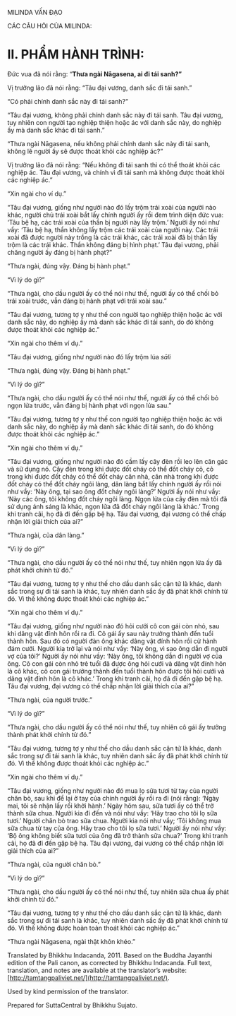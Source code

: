  

MILINDA VẤN ĐẠO

CÁC CÂU HỎI CỦA MILINDA:

# II. PHẨM HÀNH TRÌNH:

Đức vua đã nói rằng: “**Thưa ngài Nāgasena, ai đi tái sanh?”**

Vị trưởng lão đã nói rằng: “Tâu đại vương, danh sắc đi tái sanh.”

“Có phải chính danh sắc này đi tái sanh?”

“Tâu đại vương, không phải chính danh sắc này đi tái sanh. Tâu đại vương, tuy nhiên con người tạo nghiệp thiện hoặc ác với danh sắc này, do nghiệp ấy mà danh sắc khác đi tái sanh.”

“Thưa ngài Nāgasena, nếu không phải chính danh sắc này đi tái sanh, không lẽ người ấy sẽ được thoát khỏi các nghiệp ác?”

Vị trưởng lão đã nói rằng: “Nếu không đi tái sanh thì có thể thoát khỏi các nghiệp ác. Tâu đại vương, và chính vì đi tái sanh mà không được thoát khỏi các nghiệp ác.”

“Xin ngài cho ví dụ.”

“Tâu đại vương, giống như người nào đó lấy trộm trái xoài của người nào khác, người chủ trái xoài bắt lấy chính người ấy rồi đem trình diện đức vua: ‘Tâu bệ hạ, các trái xoài của thần bị người này lấy trộm.’ Người ấy nói như vầy: ‘Tâu bệ hạ, thần không lấy trộm các trái xoài của người này. Các trái xoài đã được người này trồng là các trái khác, các trái xoài đã bị thần lấy trộm là các trái khác. Thần không đáng bị hình phạt.’ Tâu đại vương, phải chăng người ấy đáng bị hành phạt?”

“Thưa ngài, đúng vậy. Đáng bị hành phạt.”

“Vì lý do gì?”

“Thưa ngài, cho dầu người ấy có thể nói như thế, người ấy có thể chối bỏ trái xoài trước, vẫn đáng bị hành phạt với trái xoài sau.”

“Tâu đại vương, tương tợ y như thế con người tạo nghiệp thiện hoặc ác với danh sắc này, do nghiệp ấy mà danh sắc khác đi tái sanh, do đó không được thoát khỏi các nghiệp ác.”

“Xin ngài cho thêm ví dụ.”

“Tâu đại vương, giống như người nào đó lấy trộm lúa _sāli_

“Thưa ngài, đúng vậy. Đáng bị hành phạt.”

“Vì lý do gì?”

“Thưa ngài, cho dầu người ấy có thể nói như thế, người ấy có thể chối bỏ ngọn lửa trước, vẫn đáng bị hành phạt với ngọn lửa sau.”

“Tâu đại vương, tương tợ y như thế con người tạo nghiệp thiện hoặc ác với danh sắc này, do nghiệp ấy mà danh sắc khác đi tái sanh, do đó không được thoát khỏi các nghiệp ác.”

“Xin ngài cho thêm ví dụ.”

“Tâu đại vương, giống như người nào đó cầm lấy cây đèn rồi leo lên căn gác và sử dụng nó. Cây đèn trong khi được đốt cháy có thể đốt cháy cỏ, cỏ trong khi được đốt cháy có thể đốt cháy căn nhà, căn nhà trong khi được đốt cháy có thể đốt cháy ngôi làng, dân làng bắt lấy chính người ấy rồi nói như vầy: ‘Này ông, tại sao ông đốt cháy ngôi làng?’ Người ấy nói như vầy: ‘Này các ông, tôi không đốt cháy ngôi làng. Ngọn lửa của cây đèn mà tôi đã sử dụng ánh sáng là khác, ngọn lửa đã đốt cháy ngôi làng là khác.’ Trong khi tranh cãi, họ đã đi đến gặp bệ hạ. Tâu đại vương, đại vương có thể chấp nhận lời giải thích của ai?”

“Thưa ngài, của dân làng.”

“Vì lý do gì?”

“Thưa ngài, cho dầu người ấy có thể nói như thế, tuy nhiên ngọn lửa ấy đã phát khởi chính từ đó.”

“Tâu đại vương, tương tợ y như thế cho dầu danh sắc cận tử là khác, danh sắc trong sự đi tái sanh là khác, tuy nhiên danh sắc ấy đã phát khởi chính từ đó. Vì thế không được thoát khỏi các nghiệp ác.”

“Xin ngài cho thêm ví dụ.”

“Tâu đại vương, giống như người nào đó hỏi cưới cô con gái còn nhỏ, sau khi dâng vật đính hôn rồi ra đi. Cô gái ấy sau này trưởng thành đến tuổi thành hôn. Sau đó có người đàn ông khác dâng vật đính hôn rồi cử hành đám cưới. Người kia trở lại và nói như vầy: ‘Này ông, vì sao ông dẫn đi người vợ của tôi?’ Người ấy nói như vầy: ‘Này ông, tôi không dẫn đi người vợ của ông. Cô con gái còn nhỏ trẻ tuổi đã được ông hỏi cưới và dâng vật đính hôn là cô khác, cô con gái trưởng thành đến tuổi thành hôn được tôi hỏi cưới và dâng vật đính hôn là cô khác.’ Trong khi tranh cãi, họ đã đi đến gặp bệ hạ. Tâu đại vương, đại vương có thể chấp nhận lời giải thích của ai?”

“Thưa ngài, của người trước.”

“Vì lý do gì?”

“Thưa ngài, cho dầu người ấy có thể nói như thế, tuy nhiên cô gái ấy trưởng thành phát khởi chính từ đó.”

“Tâu đại vương, tương tợ y như thế cho dầu danh sắc cận tử là khác, danh sắc trong sự đi tái sanh là khác, tuy nhiên danh sắc ấy đã phát khởi chính từ đó. Vì thế không được thoát khỏi các nghiệp ác.”

“Xin ngài cho thêm ví dụ.”

“Tâu đại vương, giống như người nào đó mua lọ sữa tươi từ tay của người chăn bò, sau khi để lại ở tay của chính người ấy rồi ra đi (nói rằng): ‘Ngày mai, tôi sẽ nhận lấy rồi khởi hành.’ Ngày hôm sau, sữa tươi ấy có thể trở thành sữa chua. Người kia đi đến và nói như vầy: ‘Hãy trao cho tôi lọ sữa tươi.’ Người chăn bò trao sữa chua. Người kia nói như vầy; ‘Tôi không mua sữa chua từ tay của ông. Hãy trao cho tôi lọ sữa tươi.’ Người ấy nói như vầy: ‘Bộ ông không biết sữa tươi của ông đã trở thành sữa chua?’ Trong khi tranh cãi, họ đã đi đến gặp bệ hạ. Tâu đại vương, đại vương có thể chấp nhận lời giải thích của ai?”

“Thưa ngài, của người chăn bò.”

“Vì lý do gì?”

“Thưa ngài, cho dầu người ấy có thể nói như thế, tuy nhiên sữa chua ấy phát khởi chính từ đó.”

“Tâu đại vương, tương tợ y như thế cho dầu danh sắc cận tử là khác, danh sắc trong sự đi tái sanh là khác, tuy nhiên danh sắc ấy đã phát khởi chính từ đó. Vì thế không được hoàn toàn thoát khỏi các nghiệp ác.”

“Thưa ngài Nāgasena, ngài thật khôn khéo.”

Translated by Bhikkhu Indacanda, 2011. Based on the Buddha Jayanthi edition of the Pali canon, as corrected by Bhikkhu Indacanda. Full text, translation, and notes are available at the translator’s website: [http://tamtangpaliviet.net/](http://tamtangpaliviet.net/).

Used by kind permission of the translator.

Prepared for SuttaCentral by Bhikkhu Sujato.